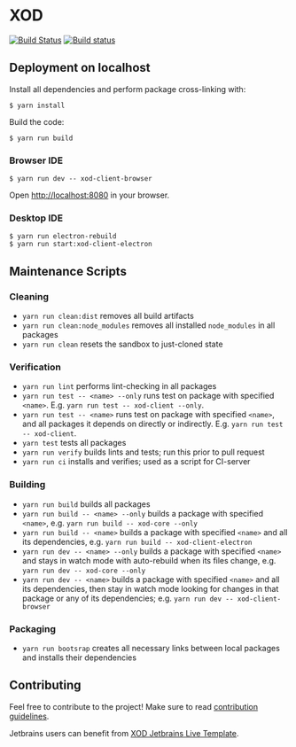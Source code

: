XOD
===

[![Build Status](https://travis-ci.com/xodio/xod.svg?token=qpYnhqFDqibUozbjyas8&branch=master)](https://travis-ci.com/xodio/xod)
[![Build status](https://ci.appveyor.com/api/projects/status/vk5ngjb4xw4m60ks?svg=true)](https://ci.appveyor.com/project/xod/xod)

Deployment on localhost
-----------------------

Install all dependencies and perform package cross-linking with:

    $ yarn install

Build the code:

    $ yarn run build

### Browser IDE

    $ yarn run dev -- xod-client-browser

Open <http://localhost:8080> in your browser.

### Desktop IDE

    $ yarn run electron-rebuild
    $ yarn run start:xod-client-electron

Maintenance Scripts
-------------------

### Cleaning

* `yarn run clean:dist` removes all build artifacts
* `yarn run clean:node_modules` removes all installed `node_modules` in all packages
* `yarn run clean` resets the sandbox to just-cloned state

### Verification

* `yarn run lint` performs lint-checking in all packages
* `yarn run test -- <name> --only` runs test on package with specified `<name>`.
  E.g. `yarn run test -- xod-client --only`.
* `yarn run test -- <name>` runs test on package with specified `<name>`,
  and all packages it depends on directly or indirectly.
  E.g. `yarn run test -- xod-client`.
* `yarn test` tests all packages
* `yarn run verify` builds lints and tests; run this prior to pull request
* `yarn run ci` installs and verifies; used as a script for CI-server

### Building

* `yarn run build` builds all packages
* `yarn run build -- <name> --only` builds a package with specified `<name>`,
  e.g. `yarn run build -- xod-core --only`
* `yarn run build -- <name>` builds a package with specified `<name>`
  and all its dependencies, e.g. `yarn run build -- xod-client-electron`
* `yarn run dev -- <name> --only` builds a package with specified `<name>` and
  stays in watch mode with auto-rebuild when its files change,
  e.g. `yarn run dev -- xod-core --only`
* `yarn run dev -- <name>` builds a package with specified `<name>` and all
  its dependencies, then stay in watch mode looking for changes in that
  package or any of its dependencies;
  e.g. `yarn run dev -- xod-client-browser`

### Packaging

* `yarn run bootsrap` creates all necessary links between local packages and
  installs their dependencies

Contributing
------------

Feel free to contribute to the project! Make sure to read [contribution guidelines](./CONTRIBUTING.md).

Jetbrains users can benefit from [XOD Jetbrains Live
Template](tools/xod-jetbrains-live-template/xod-jetbrains-live-template.md).
